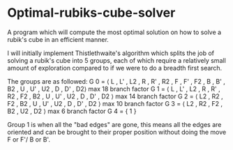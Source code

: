 # Optimal-rubiks-cube-solver
A program which will compute the most optimal solution on how to solve a rubik's cube in an efficient manner.

I will initially implement Thistlethwaite's algorithm which splits the job of solving a rubik's cube into 5 groups, each of which require a relatively small amount of exploration compared to if we were to do a breadth first search.

The groups are as followed:
G 0 = ⟨ L , L' , L2 , R , R' , R2 , F , F' , F2 , B , B' , B2 , U , U' , U2 , D , D' , D2⟩ max 18 branch factor
G 1 = ⟨ L , L' , L2 , R , R' , R2 , F2 , B2 , U , U' , U2 , D , D' , D2 ⟩ max 14 branch factor
G 2 = ⟨ L2 , R2 , F2 , B2 , U , U' , U2 , D , D' , D2 ⟩ max 10 branch factor
G 3 = ⟨ L2 , R2 , F2 , B2 , U2 , D2 ⟩ max 6 branch factor
G 4 = { 1 }

Group 1 is when all the "bad edges" are gone, this means all the edges are oriented and can be brought to their proper position without doing the move F or F'/ B or B'.

